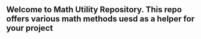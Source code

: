 ## Welcome to Math Utility Repository. This repo offers various math methods uesd as a helper for your project